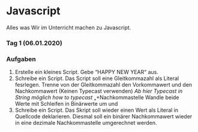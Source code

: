 # Javascript
 Alles was Wir im Unterricht machen zu Javascript.
 
### Tag 1 (06.01.2020)
### Aufgaben
1)	Erstelle ein kleines Script. Gebe “HAPPY NEW YEAR“ aus.
2)	Schreibe ein Script. Das Script soll eine Gleitkommazahl als Literal fesrlegen. Trenne von der Gleitkommazahl den Vorkommawert und den Nachkommawert (Keinen Typecast verwenden) *Ab hier Typecast in String möglich* *how to typecast* „+Nachkommastelle Wandle beide Werte mit Schleifen in Binärwerte um und 
3)	Schreibe ein Script. Das Skript soll wieder einen Wert als Literal in Quellcode deklarieren. Diesmal soll ein binärer Nachkommawert wieder in eine dezimale Nachkommastelle umgerechnet werden.

